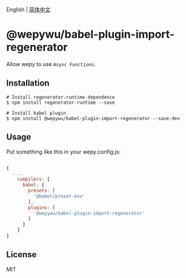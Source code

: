 English | [简体中文](./README.md)

# @wepywu/babel-plugin-import-regenerator

Allow wepy to use `Async Functions`.

## Installation

```
# Install regenerator-runtime dependence
$ npm install regenerator-runtime --save

# Install babel plugin 
$ npm install @wepywu/babel-plugin-import-regenerator --save-dev
```

## Usage

Put something like this in your wepy.config.js:


```js

{
  ....
    compilers: {
      babel: {
        presets: [
          '@babel/preset-env'
        ],
        plugins: [
          '@wepywu/babel-plugin-import-regenerator'
        ]
      }
    }
}
```

## License

MIT
